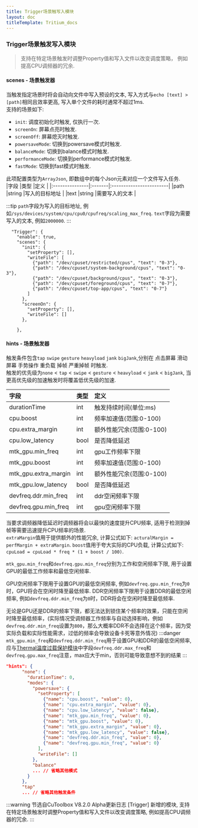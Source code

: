 ```yaml
---
title: Trigger场景触写入模块
layout: doc
titleTemplate: Tritium_docs
---
```

### Trigger场景触发写入模块
> 支持在特定场景触发时调整Property值和写入文件以改变调度策略， 例如提高CPU调频器的冗余. 

#### scenes - 场景触发器
当触发指定场景时将会自动向文件中写入预设的文本, 写入方式与`echo [text] > [path]`相同且效率更高, 写入单个文件的耗时通常不超过1ms.  
支持的场景如下:  
- `init`: 调度初始化时触发, 仅执行一次.  
- `screenOn`: 屏幕点亮时触发.  
- `screenOff`: 屏幕熄灭时触发.  
- `powersaveMode`: 切换到powersave模式时触发.  
- `balanceMode`: 切换到balance模式时触发.  
- `performanceMode`: 切换到performance模式时触发.  
- `fastMode`: 切换到fast模式时触发.  

此项配置类型为`ArrayJson`, 即数组中的每个Json元素对应一个文件写入任务.  
|字段            |类型    |定义                      |
|:---------------|:-------|:------------------------|
|path            |string  |写入的目标地址            |
|text            |string  |需要写入的文本            | 

:::tip
`path`字段为写入的目标地址, 例如`/sys/devices/system/cpu/cpu0/cpufreq/scaling_max_freq`.
`text`字段为需要写入的文本, 例如`2000000`.
:::

```json{7}
  "Trigger": {
    "enable": true,
    "scenes": {
      "init": {
        "setProperty": [],
        "writeFile": [
          {"path": "/dev/cpuset/restricted/cpus", "text": "0-3"},
          {"path": "/dev/cpuset/system-background/cpus", "text": "0-3"},
          {"path": "/dev/cpuset/background/cpus", "text": "0-3"},
          {"path": "/dev/cpuset/foreground/cpus", "text": "0-7"},
          {"path": "/dev/cpuset/top-app/cpus", "text": "0-7"}
        ]
      },
      "screenOn": {
        "setProperty": [],
        "writeFile": []
      },
    
    },
```
#### hints - 场景触发器  
触发条件包含`tap` `swipe` `gesture` `heavyload` `jank` `bigJank`,分别在 点击屏幕 滑动屏幕 手势操作 重负载 掉帧 严重掉帧 时触发.  
触发的优先级为`none` < `tap` < `swipe` < `gesture` < `heavyload` < `jank` < `bigJank`, 当更高优先级的加速触发时将覆盖低优先级的加速.  

|字段            |类型    |定义                      |
|:---------------|:-------|:------------------------|
|durationTime            |int  |触发持续时间(单位:ms)   |
|cpu.boost               |int  |频率加速值(范围:0-100)  |
|cpu.extra_margin        |int  |额外性能冗余(范围:0-100)|
|cpu.low_latency         |bool |是否降低延迟            |
|mtk_gpu.min_freq        |int  |gpu工作频率下限        | 
|mtk_gpu.boost           |int  |频率加速值(范围:0-100)  |
|mtk_gpu.extra_margin    |int  |额外性能冗余(范围:0-100) | 
|mtk_gpu.low_latency     |bool |是否降低延迟             |
|devfreq.ddr.min_freq    |int  |ddr空闲频率下限          | 
|devfreq.gpu.min_freq    |int  |gpu空闲频率下限          |

当要求调频器降低延迟时调频器将会以最快的速度提升CPU频率, 适用于检测到掉帧等需要迅速提升CPU频率的场景.  
`extraMargin`值用于提供额外的性能冗余, 计算公式如下: `acturalMargin = perfMargin + extraMargin`. `boost`值用于夸大实际的CPU负载, 计算公式如下: `cpuLoad = cpuLoad * freq * (1 + boost / 100)`.

`mtk_gpu.min_freq`和`devfreq.gpu.min_freq`分别为工作和空闲频率下限, 用于设置GPU的最低工作频率和最低空闲频率.

GPU空闲频率下限用于设置GPU的最低空闲频率, 例如`devfreq.gpu.min_freq`为`0`时，GPU将会在空闲时降至最低频率.
DDR空闲频率下限用于设置DDR的最低空闲频率, 例如`devfreq.ddr.min_freq`为`0`时，DDR将会在空闲时降至最低频率.

无论是GPU还是DDR的频率下限，都无法达到锁住某个频率的效果，只能在空闲时降至最低频率，(实际情况受调频器工作频率与自动选择影响，例如`devfreq.ddr.min_freq`设置为`800`，那么大概率DDR不会选择在这个频率，因为受实际负载和实际性能需求，过低的频率会导致设备卡死等意外情况)
:::danger
`mtk_gpu.min_freq`和`devfreq.ddr.min_freq`用于设置GPU和DDR的最低空闲频率, 应与[Thermal温度过载保护模块](./Thermal.md)中字段`devfreq.ddr.max_freq`和`devfreq.gpu.max_freq`注意，max应大于min，否则可能导致意想不到的结果
:::
```json
"hints": {
      "none": {
        "durationTime": 0,
        "modes": {
          "powersave": {
            "setProperty": [
              {"name": "cpu.boost", "value": 0},
              {"name": "cpu.extra_margin", "value": 0},
              {"name": "cpu.low_latency", "value": false},
              {"name": "mtk_gpu.min_freq", "value": 0},
              {"name": "mtk_gpu.boost", "value": 0},
              {"name": "mtk_gpu.extra_margin", "value": 0},
              {"name": "mtk_gpu.low_latency", "value": false},
              {"name": "devfreq.ddr.min_freq", "value": 0},
              {"name": "devfreq.gpu.min_freq", "value": 0}
            ],
            "writeFile": []
          },
          "balance"
          ... // 省略其他模式
        }
      },
      "tap"
      ... // 省略其他触发条件
```

:::warning 节选自CuToolbox V8.2.0 Alpha更新日志
[Trigger] 新增的模块, 支持在特定场景触发时调整Property值和写入文件以改变调度策略, 例如提高CPU调频器的冗余.
:::
